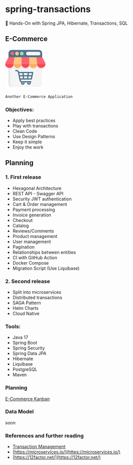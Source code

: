 # spring-transactions
:dancers: Hands-On with Spring JPA, Hibernate, Transactions, SQL

## E-Commerce
![shop](documentation/img/online-shop.png)

```bash
Another E-Commerce Application
```

### Objectives:
- Apply best practices
- Play with transactions
- Clean Code
- Use Design Patterns
- Keep it simple
- Enjoy the work

## Planning
### 1. First release 
   - Hexagonal Architecture
   - REST API - Swagger API
   - Security JWT authentication
   - Cart & Order management
   - Payment processing
   - Invoice generation
   - Checkout
   - Catalog
   - Reviews/Comments
   - Product management
   - User management
   - Pagination
   - Relationships between entities
   - CI with GitHub Action
   - Docker Compose
   - Migration Script (Use Liquibase)

### 2. Second release
   - Split into microservices
   - Distributed transactions
   - SAGA Pattern
   - Helm Charts
   - Cloud Native

### Tools:
 - Java 17
 - Spring Boot
 - Spring Security
 - Spring Data JPA
 - Hibernate
 - Liquibase
 - PostgreSQL
 - Maven

### Planning
[E-Commerce Kanban](https://github.com/DragomirAlin/spring-transactions/projects/1)

### Data Model
soon

### References and further reading
- [Transaction Management](https://docs.spring.io/spring-framework/docs/4.2.x/spring-framework-reference/html/transaction.html#:~:text=The%20Spring%20Framework%20provides%20a,Java%20Data%20Objects%20(JDO).)
- [https://microservices.io/](https://microservices.io/)
- [https://12factor.net/](https://12factor.net/)

